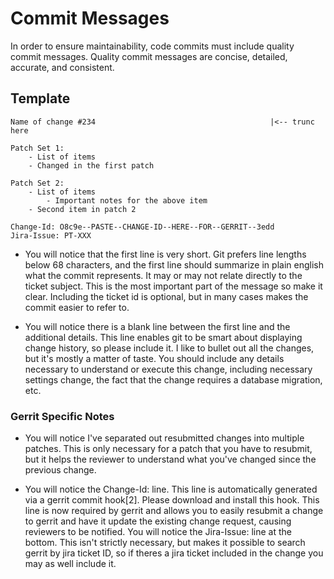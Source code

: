 # Commit Messages
In order to ensure maintainability, code commits must include quality commit messages. Quality commit messages are concise, detailed, accurate, and consistent.


## Template

	Name of change #234                                       |<-- trunc here
	 
	Patch Set 1:
	    - List of items
	    - Changed in the first patch
	 
	Patch Set 2:
	    - List of items
	        - Important notes for the above item
	    - Second item in patch 2
	 
	Change-Id: O8c9e--PASTE--CHANGE-ID--HERE--FOR--GERRIT--3edd
	Jira-Issue: PT-XXX
 

- You will notice that the first line is very short. Git prefers line lengths below 68 characters, and the first line should summarize in plain english what the commit represents. It may or may not relate directly to the ticket subject. This is the most important part of the message so make it clear. Including the ticket id is optional, but in many cases makes the commit easier to refer to.

- You will notice there is a blank line between the first line and the additional details. This line enables git to be smart about displaying change history, so please include it. I like to bullet out all the changes, but it's mostly a matter of taste. You should include any details necessary to understand or execute this change, including necessary settings change, the fact that the change requires a database migration, etc.

### Gerrit Specific Notes
- You will notice I've separated out resubmitted changes into multiple patches. This is only necessary for a patch that you have to resubmit, but it helps the reviewer to understand what you've changed since the previous change. 

- You will notice the Change-Id: line. This line is automatically generated via a gerrit commit hook[2]. Please download and install this hook. This line is now required by gerrit and allows you to easily resubmit a change to gerrit and have it update the existing change request, causing reviewers to be notified.
You will notice the Jira-Issue: line at the bottom. This isn't strictly necessary, but makes it possible to search gerrit by jira ticket ID, so if theres a jira ticket included in the change you may as well include it.

